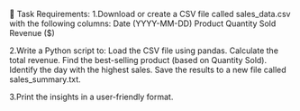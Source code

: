 📌 Task Requirements:
1.Download or create a CSV file called sales_data.csv with the following columns:
Date (YYYY-MM-DD)
Product
Quantity Sold
Revenue ($)

2.Write a Python script to:
Load the CSV file using pandas.
Calculate the total revenue.
Find the best-selling product (based on Quantity Sold).
Identify the day with the highest sales.
Save the results to a new file called sales_summary.txt.

3.Print the insights in a user-friendly format.
